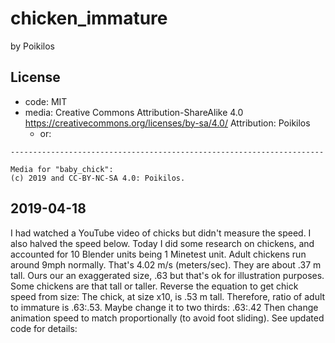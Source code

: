 # chicken_immature
by Poikilos

## License
* code: MIT
* media:
  Creative Commons Attribution-ShareAlike 4.0
  https://creativecommons.org/licenses/by-sa/4.0/
  Attribution: Poikilos
  - or:
```
----------------------------------------------------------------------

Media for "baby_chick":
(c) 2019 and CC-BY-NC-SA 4.0: Poikilos.

```

## 2019-04-18
I had watched a YouTube video of chicks but didn't measure the speed.
I also halved the speed below.
Today I did some research on chickens, and accounted for 10 Blender units being 1 Minetest unit.
Adult chickens run around 9mph normally. That's 4.02 m/s (meters/sec). They are about .37 m tall. Ours our an exaggerated size, .63 but that's ok for illustration purposes. Some chickens are that tall or taller.
Reverse the equation to get chick speed from size:
The chick, at size x10, is .53 m tall. Therefore, ratio of adult to immature is .63:.53. Maybe change it to two thirds: .63:.42
Then change animation speed to match proportionally (to avoid foot sliding).
See updated code for details:
